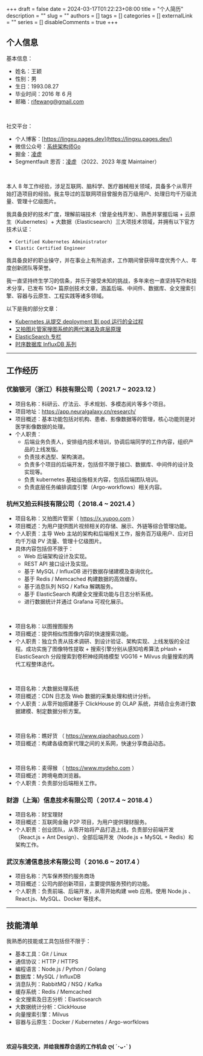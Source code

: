 +++
draft = false
date = 2024-03-17T01:22:23+08:00
title = "个人简历"
description = ""
slug = ""
authors = []
tags = []
categories = []
externalLink = ""
series = []
disableComments = true
+++


## 个人信息

基本信息：

* 姓名：王颖
* 性别：男
* 生日：1993.08.27
* 毕业时间：2016 年 6 月
* 邮箱：rifewang@gmail.com


</br>

社交平台：

* 个人博客：[https://lingxu.pages.dev](https://lingxu.pages.dev/)
* 微信公众号：[系统架构师Go](https://raw.githubusercontent.com/RifeWang/images/master/qrcode.jpg)
* 掘金：[凌虚](https://juejin.cn/user/2893570337419720/posts)
* Segmentfault 思否：[凌虚](https://segmentfault.com/u/rife/articles) （2022、2023 年度 Maintainer）


</br>

本人 8 年工作经验，涉足互联网、脑科学、医疗器械相关领域，具备多个从零开始打造项目的经验。我主导过的互联网项目曾服务百万级用户、处理日均千万级流量、管理十亿级图片。

我具备良好的技术广度，理解前端技术（曾是全栈开发）、熟悉并掌握后端 + 云原生（Kubernetes）+ 大数据（Elasticsearch）三大项技术领域，并拥有以下官方技术认证：
- `Certified Kubernetes Administrator`
- `Elastic Certified Engineer`

我具备良好的职业操守，并在事业上有所追求，工作期间曾获得年度优秀个人、年度创新团队等荣誉。

我一直坚持终生学习的信条，并乐于接受未知的挑战，多年来也一直坚持写作和技术分享，已发布 150+ 篇原创技术文章，涵盖后端、中间件、数据库、全文搜索引擎、容器与云原生、工程实践等诸多领域。

以下是我的部分文章：
- [Kubernetes 从提交 deployment 到 pod 运行的全过程](https://juejin.cn/post/7315405820673310759)
- [又拍图片管家搜图系统的两代演进及底层原理](https://segmentfault.com/a/1190000022842774)
- [ElasticSearch 专栏](https://juejin.cn/column/7314860085930180623)
- [时序数据库 InfluxDB 系列](https://segmentfault.com/a/1190000020803478)


----

## 工作经历

### 优脑银河（浙江）科技有限公司（ 2021.7 ~ 2023.12 ）

* 项目名称：科研云、疗法云、手术规划、多模态阅片等多个项目。
* 项目地址：https://app.neuralgalaxy.cn/research/
* 项目概述：基本功能包括对机构、患者、影像数据等的管理，核心功能则是对医学影像数据的处理。
* 个人职责：
    * 后端业务负责人，安排组内技术培训，协调后端同学的工作内容，组织产品的上线发版。
    * 负责技术选型、架构演进。
    * 负责多个项目的后端开发，包括但不限于接口、数据库、中间件的设计及实现等。
    * 负责 kubernetes 基础设施相关内容，包括后端团队培训。
    * 负责底层任务编排调度引擎（Argo-workflows）相关内容。


### 杭州又拍云科技有限公司（ 2018.4 ~ 2021.4 ）

* 项目名称：又拍图片管家（ https://x.yupoo.com ）
* 项目概述：为用户提供图片视频相关的存储、展示、外链等综合管理功能。
* 个人职责：主导 Web 主站的架构和后端相关工作，服务百万级用户、应对日均千万级 PV 流量、管理十亿级图片。
* 具体内容包括但不限于：
    * Web 后端架构设计及实现。
    * REST API 接口设计及实现。
    * 基于 MySQL / InfluxDB 进行数据存储建模及查询优化。
    * 基于 Redis / Memcached 构建数据的高效缓存。
    * 基于消息队列 NSQ / Kafka 解耦服务。
    * 基于 ElasticSearch 构建全文搜索功能与日志分析系统。
    * 进行数据统计并通过 Grafana 可视化展示。

<br/>

* 项目名称：以图搜图服务
* 项目概述：提供相似性图像内容的快速搜索功能。
* 个人职责：独立负责从技术调研、到设计验证、架构实现、上线发版的全过程。成功实施了图像特性提取 + 搜索引擎分别从感知哈希算法 pHash + ElasticSearch 分段搜索到卷积神经网络模型 VGG16 + Milvus 向量搜索的两代工程整体迭代。

<br/>

* 项目名称：大数据处理系统
* 项目概述：CDN 日志及 Web 数据的采集处理和统计分析。
* 个人职责：从零开始搭建基于 ClickHouse 的 OLAP 系统，并结合业务进行数据建模、制定数据分析方案。

<br/>

* 项目名称：瞧好货 （ https://www.qiaohaohuo.com ）
* 项目概述：构建各级商家代理之间的关系网，快速分享商品动态。

<br/>

* 项目名称：麦得猴 （ https://www.mydeho.com ）
* 项目概述：跨境电商浏览器。
* 个人职责：负责部分后端相关工作。



### 财游（上海）信息技术有限公司（ 2017.4 ~ 2018.4 ）

* 项目名称：财宝理财
* 项目概述：互联网金融 P2P 项目，为用户提供理财服务。
* 个人职责：创业团队，从零开始将产品打造上线，负责部分前端开发（React.js + Ant Design）、全部后端开发（Node.js + MySQL + Redis）和架构工作。

### 武汉东浦信息技术有限公司（ 2016.6 ~ 2017.4 ）

* 项目名称：汽车保养预约服务商场
* 项目概述：公司内部创新项目，主要提供服务预约的功能。
* 个人职责：负责前端、后端开发，从零开始构建 web 应用。使用 Node.js 、React.js、MySQL、Docker 等技术。


----

## 技能清单

我熟悉的技能或工具包括但不限于：

- 基本工具：Git / Linux
- 通信协议：HTTP / HTTPS
- 编程语言：Node.js / Python / Golang
- 数据库：MySQL / InfluxDB
- 消息队列：RabbitMQ / NSQ / Kafka
- 缓存系统：Redis / Memcached
- 全文搜索及日志分析：Elasticsearch
- 大数据统计分析：ClickHouse
- 向量搜索引擎：Milvus
- 容器与云原生：Docker / Kubernetes / Argo-worfklows

<br/>

**欢迎与我交流，并给我推荐合适的工作机会 ღ( ´･ᴗ･` )**